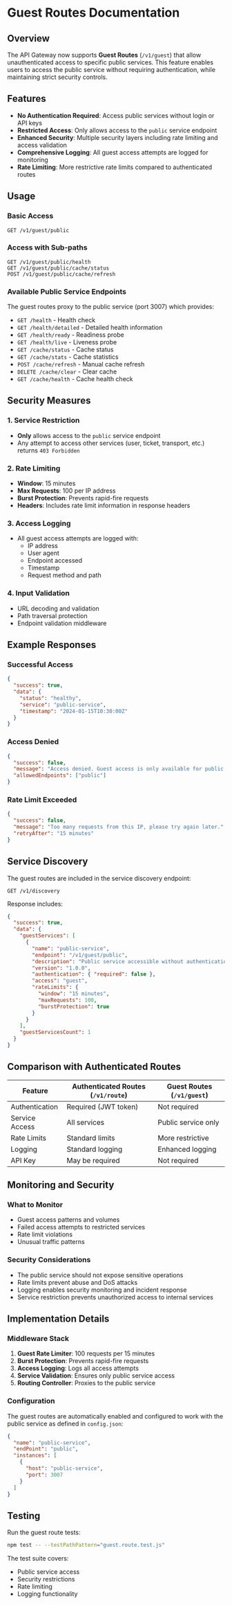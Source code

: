 # Guest Routes Documentation

## Overview

The API Gateway now supports **Guest Routes** (`/v1/guest`) that allow unauthenticated access to specific public services. This feature enables users to access the public service without requiring authentication, while maintaining strict security controls.

## Features

- **No Authentication Required**: Access public services without login or API keys
- **Restricted Access**: Only allows access to the `public` service endpoint
- **Enhanced Security**: Multiple security layers including rate limiting and access validation
- **Comprehensive Logging**: All guest access attempts are logged for monitoring
- **Rate Limiting**: More restrictive rate limits compared to authenticated routes

## Usage

### Basic Access

```http
GET /v1/guest/public
```

### Access with Sub-paths

```http
GET /v1/guest/public/health
GET /v1/guest/public/cache/status
POST /v1/guest/public/cache/refresh
```

### Available Public Service Endpoints

The guest routes proxy to the public service (port 3007) which provides:

- `GET /health` - Health check
- `GET /health/detailed` - Detailed health information
- `GET /health/ready` - Readiness probe
- `GET /health/live` - Liveness probe
- `GET /cache/status` - Cache status
- `GET /cache/stats` - Cache statistics
- `POST /cache/refresh` - Manual cache refresh
- `DELETE /cache/clear` - Clear cache
- `GET /cache/health` - Cache health check

## Security Measures

### 1. Service Restriction
- **Only** allows access to the `public` service endpoint
- Any attempt to access other services (user, ticket, transport, etc.) returns `403 Forbidden`

### 2. Rate Limiting
- **Window**: 15 minutes
- **Max Requests**: 100 per IP address
- **Burst Protection**: Prevents rapid-fire requests
- **Headers**: Includes rate limit information in response headers

### 3. Access Logging
- All guest access attempts are logged with:
  - IP address
  - User agent
  - Endpoint accessed
  - Timestamp
  - Request method and path

### 4. Input Validation
- URL decoding and validation
- Path traversal protection
- Endpoint validation middleware

## Example Responses

### Successful Access
```json
{
  "success": true,
  "data": {
    "status": "healthy",
    "service": "public-service",
    "timestamp": "2024-01-15T10:30:00Z"
  }
}
```

### Access Denied
```json
{
  "success": false,
  "message": "Access denied. Guest access is only available for public service endpoints.",
  "allowedEndpoints": ["public"]
}
```

### Rate Limit Exceeded
```json
{
  "success": false,
  "message": "Too many requests from this IP, please try again later.",
  "retryAfter": "15 minutes"
}
```

## Service Discovery

The guest routes are included in the service discovery endpoint:

```http
GET /v1/discovery
```

Response includes:
```json
{
  "success": true,
  "data": {
    "guestServices": [
      {
        "name": "public-service",
        "endpoint": "/v1/guest/public",
        "description": "Public service accessible without authentication",
        "version": "1.0.0",
        "authentication": { "required": false },
        "access": "guest",
        "rateLimits": {
          "window": "15 minutes",
          "maxRequests": 100,
          "burstProtection": true
        }
      }
    ],
    "guestServicesCount": 1
  }
}
```

## Comparison with Authenticated Routes

| Feature | Authenticated Routes (`/v1/route`) | Guest Routes (`/v1/guest`) |
|---------|-----------------------------------|---------------------------|
| Authentication | Required (JWT token) | Not required |
| Service Access | All services | Public service only |
| Rate Limits | Standard limits | More restrictive |
| Logging | Standard logging | Enhanced logging |
| API Key | May be required | Not required |

## Monitoring and Security

### What to Monitor
- Guest access patterns and volumes
- Failed access attempts to restricted services
- Rate limit violations
- Unusual traffic patterns

### Security Considerations
- The public service should not expose sensitive operations
- Rate limits prevent abuse and DoS attacks
- Logging enables security monitoring and incident response
- Service restriction prevents unauthorized access to internal services

## Implementation Details

### Middleware Stack
1. **Guest Rate Limiter**: 100 requests per 15 minutes
2. **Burst Protection**: Prevents rapid-fire requests
3. **Access Logging**: Logs all access attempts
4. **Service Validation**: Ensures only public service access
5. **Routing Controller**: Proxies to the public service

### Configuration
The guest routes are automatically enabled and configured to work with the public service as defined in `config.json`:

```json
{
  "name": "public-service",
  "endPoint": "public",
  "instances": [
    {
      "host": "public-service",
      "port": 3007
    }
  ]
}
```

## Testing

Run the guest route tests:
```bash
npm test -- --testPathPattern="guest.route.test.js"
```

The test suite covers:
- Public service access
- Security restrictions
- Rate limiting
- Logging functionality 